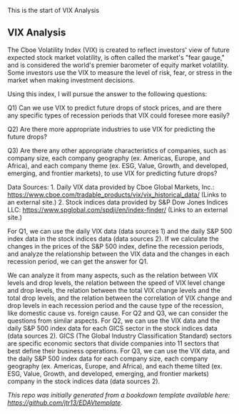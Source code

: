 This is the start of VIX Analysis

## VIX Analysis

The Cboe Volatility Index (VIX) is created to reflect investors' view of future expected stock market volatility, is often called the market's "fear gauge," and is considered the world's premier barometer of equity market volatility. Some investors use the VIX to measure the level of risk, fear, or stress in the market when making investment decisions. 

Using this index, I will pursue the answer to the following questions: 

Q1) Can we use VIX to predict future drops of stock prices, and are there any specific types of recession periods that VIX could foresee more easily? 

Q2) Are there more appropriate industries to use VIX for predicting the future drops? 

Q3) Are there any other appropriate characteristics of companies, such as company size, each company geography (ex. Americas, Europe, and Africa), and each company theme (ex. ESG, Value, Growth, and developed, emerging, and frontier markets), to use VIX for predicting future drops?

Data Sources: 1. Daily VIX data provided by Cboe Global Markets, Inc.: https://www.cboe.com/tradable_products/vix/vix_historical_data/ (Links to an external site.) 2. Stock indices data provided by S&P Dow Jones Indices LLC: https://www.spglobal.com/spdji/en/index-finder/ (Links to an external site.) 

For Q1, we can use the daily VIX data (data sources 1) and the daily S&P 500 index data in the stock indices data (data sources 2). If we calculate the changes in the prices of the S&P 500 index, define the recession periods, and analyze the relationship between the VIX data and the changes in each recession period, we can get the answer for Q1. 

We can analyze it from many aspects, such as the relation between VIX levels and drop levels, the relation between the speed of VIX level change and drop levels, the relation between the total VIX change levels and the total drop levels, and the relation between the correlation of VIX change and drop levels in each recession period and the cause type of the recession, like domestic cause vs. foreign cause. For Q2 and Q3, we can consider the questions from similar aspects. For Q2, we can use the VIX data and the daily S&P 500 index data for each GICS sector in the stock indices data (data sources 2). GICS (The Global Industry Classification Standard) sectors are specific economic sectors that divide companies into 11 sectors that best define their business operations. For Q3, we can use the VIX data, and the daily S&P 500 index data for each company size, each company geography (ex. Americas, Europe, and Africa), and each theme tilted (ex. ESG, Value, Growth, and developed, emerging, and frontier markets) company in the stock indices data (data sources 2).

*This repo was initially generated from a bookdown template available here: https://github.com/jtr13/EDAVtemplate.*	





